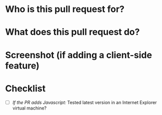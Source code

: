 # Who is this pull request for?

# What does this pull request do?

# Screenshot (if adding a client-side feature)

# Checklist

+ [ ] *If the PR adds Javascript:* Tested latest version in an Internet Explorer virtual machine?
